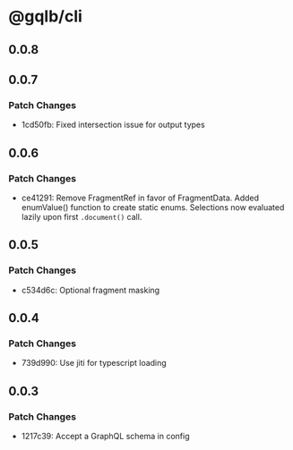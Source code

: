 # @gqlb/cli

## 0.0.8

## 0.0.7

### Patch Changes

- 1cd50fb: Fixed intersection issue for output types

## 0.0.6

### Patch Changes

- ce41291: Remove FragmentRef<F> in favor of FragmentData<F>.
  Added enumValue() function to create static enums.
  Selections now evaluated lazily upon first `.document()` call.

## 0.0.5

### Patch Changes

- c534d6c: Optional fragment masking

## 0.0.4

### Patch Changes

- 739d990: Use jiti for typescript loading

## 0.0.3

### Patch Changes

- 1217c39: Accept a GraphQL schema in config
